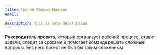 ```yaml
---
title: Грачев Максим Юрьевич
email: 

description: this is meta description
---
```


**Руководитель проекта**, который организует рабочий процесс, ставит задачи, следит за сроками и помогает команде решать сложные вопросы. Без него проект не был бы таким слаженным

